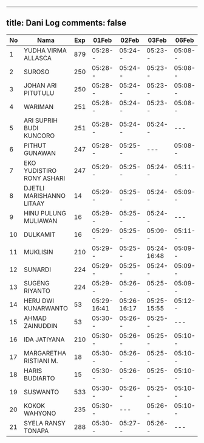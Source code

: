 
---
title: Dani Log
comments: false
---

| No | Nama | Exp | 01Feb | 02Feb | 03Feb | 06Feb | 07Feb | 08Feb | 09Feb | 10Feb | 13Feb | 14Feb | 15Feb | 16Feb | 17Feb |
|-----|-----|-----|-----|-----|-----|-----|-----|-----|-----|-----|-----|-----|-----|-----|-----|
| 1 | YUDHA VIRMA ALLASCA | 879 | 05:28-- | 05:24-- | 05:23-- | 05:08-- | 05:10-- | 05:18-- | 05:00-- | 05:06-- | 05:14-- | 05:18-- | 05:00-- | 05:09-- | --- |
| 2 | SUROSO | 250 | 05:28-- | 05:24-- | 05:23-- | 05:08-- | 05:10-- | 05:18-- | 05:00-- | --- | --- | 05:18-- | --- | 05:09-- | --- |
| 3 | JOHAN ARI PITUTULU | 250 | 05:28-- | 05:24-- | 05:23-- | 05:08-- | 05:10-- | 05:18-- | 05:00-- | 05:06-- | 05:14-- | --- | --- |
| 4 | WARIMAN | 251 | 05:28-- | 05:24-- | 05:23-- | 05:08-- | 05:11-- | 13:59-- | 05:00-- | 05:06-- | --- | 05:09-- |
| 5 | ARI SUPRIH BUDI KUNCORO | 251 | 05:28-- | 05:24-- | 05:24-- | --- | 05:11-- | --- | 05:01-- | --- | --- | --- | 05:01-- | --- | --- |
| 6 | PITHUT GUNAWAN | 247 | 05:28-- | 05:25-- | --- | 05:08-- | 05:11-- | 05:18-- | 05:01-- | 05:06-- | 05:15-- | 05:01-- | 05:09-- | --- |
| 7 | EKO YUDISTIRO RONY ASHARI | 247 | 05:29-- | 05:25-- | 05:24-- | 05:11-- | 05:19-- | 05:01-- | 05:07-- | 05:15-- | 05:19-- | 05:01-- | --- |
| 8 | DJETLI MARISHANNO LITAAY | 14 | 05:29-- | 05:25-- | 05:24-- | 05:09-- | --- | 05:19-- | --- | 05:07-- | --- | --- | --- | 05:09-- | --- |
| 9 | HINU PULUNG MULIAWAN | 16 | 05:29-- | 05:25-- | 05:24-- | --- | 05:11-- | 05:19-- | 05:01-- | --- | --- | --- | 05:10-- | --- |
| 10 | DULKAMIT | 16 | 05:29-- | 05:25-- | 05:09-- | 05:11-- | 05:19-- | 05:01-- | --- | --- | --- | 05:01-- | 05:10-- |
| 11 | MUKLISIN | 210 | 05:29-- | 05:25-- | 05:24-16:48 | 05:09-- | --- | 05:19-- | 05:01-- | 17:18-- | 05:50-- | --- | 05:40-- | 05:10-- | --- |
| 12 | SUNARDI | 224 | 05:29-- | 05:25-- | 05:24-- | 05:09-- | 05:12-- | 05:19-- | 05:01-- | 05:07-- | 05:15-- | --- | 05:02-- | 05:10-- |
| 13 | SUGENG RIYANTO | 224 | 05:29-- | 05:26-- | 05:25-- | 05:09-- | 05:12-- | 05:19-- | 05:02-- | --- | 05:15-- | 05:20-- | 05:02-- | 05:10-- |
| 14 | HERU DWI KUNARWANTO | 53 | 05:29-16:41 | 05:26-16:17 | 05:25-15:55 | 05:12-- | 05:20-15:42 | 05:02-- | 05:07-16:12 | --- | 05:20-- | --- | 05:10-15:57 |
| 15 | AHMAD ZAINUDDIN | 53 | 05:30-- | 05:26-- | 05:25-- | --- | --- | --- | 05:02-- | 05:08-- | 05:16-- | --- | 05:02-- |
| 16 | IDA JATIYANA | 210 | 05:30-- | 05:26-- | 05:25-- | 05:10-- | 05:12-- | 05:20-- | 05:02-- | 05:08-- | 05:16-- | 05:02-- | --- |
| 17 | MARGARETHA RISTIANI M. | 18 | 05:30-- | 05:26-- | 05:25-- | 05:10-- | 05:12-- | 05:20-- | --- | --- | --- | 05:20-- | --- | 05:11-- | --- |
| 18 | HARIS BUDIARTO | 15 | 05:30-- | 05:26-- | 05:25-- | 05:10-- | 15:32-- | 05:20-- | 06:15-- | 05:08-16:01 | 05:16-17:07 | --- | 06:38-- | 07:17-- | --- |
| 19 | SUSWANTO | 533 | 05:30-- | 05:26-- | 05:25-- | 05:10-- | 05:12-- | 05:20-- | 05:02-- | 05:08-- | 07:25-- | 05:20-- | 05:02-- | 06:49-- | --- |
| 20 | KOKOK WAHYONO | 235 | 05:30-- | --- | 05:26-- | 05:10-- | 05:13-- | 05:20-- | 05:02-- | --- | 05:16-- | --- | --- | 05:11-- | --- |
| 21 | SYELA RANSY TONAPA | 288 | 05:30-- | 05:27-- | 05:26-- | --- | --- | 05:20-- | 05:03-- | 05:08-- | 05:16-- | 05:21-- | 05:03-- | 05:11-- | --- |
